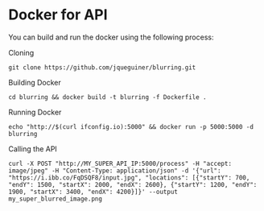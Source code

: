 # Docker for API

You can build and run the docker using the following process:

Cloning
```console
git clone https://github.com/jqueguiner/blurring.git
```

Building Docker
```console
cd blurring && docker build -t blurring -f Dockerfile .
```

Running Docker
```console
echo "http://$(curl ifconfig.io):5000" && docker run -p 5000:5000 -d blurring
```

Calling the API
```console
curl -X POST "http://MY_SUPER_API_IP:5000/process" -H "accept: image/jpeg" -H "Content-Type: application/json" -d '{"url": "https://i.ibb.co/FqDSQF8/input.jpg", "locations": [{"startY": 700, "endY": 1500, "startX": 2000, "endX": 2600}, {"startY": 1200, "endY": 1900, "startX": 3400, "endX": 4200}]}' --output my_super_blurred_image.png
```
